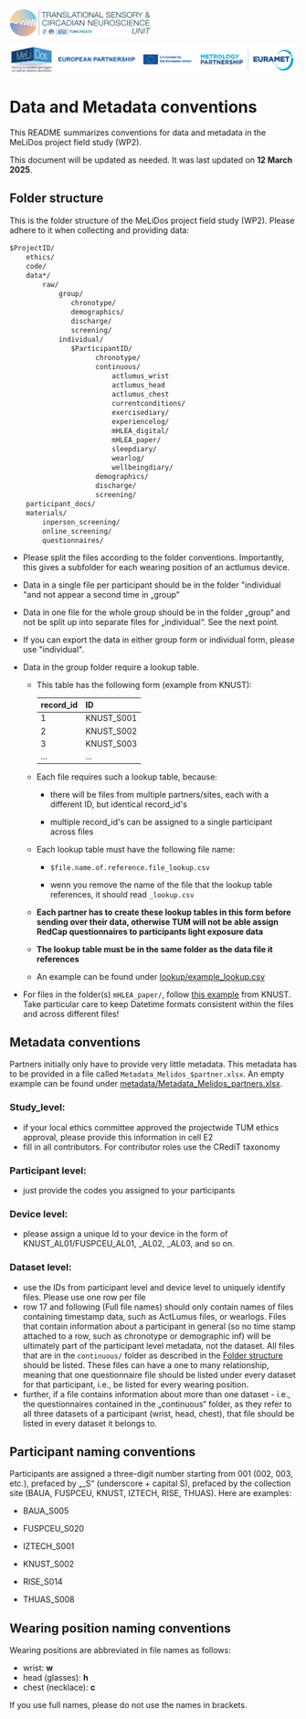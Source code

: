 <img src="images/logo_with_text-01.png" width="250">

![](images/logo_banner.png)

# Data and Metadata conventions

This README summarizes conventions for data and metadata in the MeLiDos project field study (WP2).

This document will be updated as needed. It was last updated on **12 March 2025**.

## Folder structure

This is the folder structure of the MeLiDos project field study (WP2). Please adhere to it when collecting and providing data:

```         
$ProjectID/
    ethics/
    code/         
    data*/
        raw/
            group/
               chronotype/
               demographics/
               discharge/
               screening/
            individual/
               $ParticipantID/
                     chronotype/
                     continuous/
                         actlumus_wrist
                         actlumus_head
                         actlumus_chest
                         currentconditions/
                         exercisediary/
                         experiencelog/
                         mHLEA_digital/
                         mHLEA_paper/
                         sleepdiary/
                         wearlog/
                         wellbeingdiary/
                     demographics/
                     discharge/
                     screening/
    participant_docs/
    materials/
        inperson_screening/
        online_screening/
        questionnaires/
```

-   Please split the files according to the folder conventions. Importantly, this gives a subfolder for each wearing position of an actlumus device.

-   Data in a single file per participant should be in the folder "individual "and not appear a second time in „group"

-   Data in one file for the whole group should be in the folder „group“ and not be split up into separate files for „individual“. See the next point.

-   If you can export the data in either group form or individual form, please use "individual".

-   Data in the group folder require a lookup table.

    -   This table has the following form (example from KNUST):

        | record_id | ID         |
        |-----------|------------|
        | 1         | KNUST_S001 |
        | 2         | KNUST_S002 |
        | 3         | KNUST_S003 |
        | ...       | ...        |

    -   Each file requires such a lookup table, because:

        -   there will be files from multiple partners/sites, each with a different ID, but identical record_id's

        -   multiple record_id's can be assigned to a single participant across files

    -   Each lookup table must have the following file name:

        -   `$file.name.of.reference.file_lookup.csv`

        -   wenn you remove the name of the file that the lookup table references, it should read `_lookup.csv`

    -   **Each partner has to create these lookup tables in this form before sending over their data, otherwise TUM will not be able assign RedCap questionnaires to participants light exposure data**
    
    -  **The lookup table must be in the same folder as the data file it references**
    
    -  An example can be found under [lookup/example_lookup.csv](https://raw.githubusercontent.com/MeLiDosProject/Data_Metadata_Conventions/main/lookup/example_lookup.csv)
    
-   For files in the folder(s) `mHLEA_paper/`, follow [this example](https://github.com/MeLiDosProject/AkuffoEtAl_Dataset_2025/raw/refs/heads/main/data/raw/individual/KNUST_S001/continuous/mHLEA_paper/KNUST_S001_mHLEA_paper_20241014.xlsx) from KNUST. Take particular care to keep Datetime formats consistent within the files and across different files!

## Metadata conventions

Partners initially only have to provide very little metadata. This metadata has to be provided in a file called `Metadata_Melidos_$partner.xlsx`. An empty example can be found under [metadata/Metadata_Melidos_partners.xlsx](https://raw.githubusercontent.com/MeLiDosProject/Data_Metadata_Conventions/main/metadata/Metadata_Melidos_partners.xlsx).

### Study_level:

- if your local ethics committee approved the projectwide TUM ethics approval, please provide this information in cell E2
- fill in all contributors. For contributor roles use the CRediT taxonomy

### Participant level:

- just provide the codes you assigned to your participants

### Device level:

- please assign a unique Id to your device in the form of KNUST_AL01/FUSPCEU_AL01, _AL02, _AL03, and so on.

### Dataset level:

- use the IDs from participant level and device level to uniquely identify files. Please use one row per file
- row 17 and following (Full file names) should only contain names of files containing timestamp data, such as ActLumus files, or wearlogs. Files that contain information about a participant in general (so no time stamp attached to a row, such as chronotype or demographic inf) will be ultimately part of the participant level metadata, not the dataset. All files that are in the `continuous/` folder as described in the [Folder structure](#folder-structure) should be listed. These files can have a one to many relationship, meaning that one questionnaire file should be listed under every dataset for that participant, i.e., be listed for every wearing position.
- further, if a file contains information about more than one dataset - i.e., the questionnaires contained in the „continuous“ folder, as they refer to all three datasets of a participant (wrist, head, chest), that file should be listed in every dataset it belongs to.

## Participant naming conventions

Participants are assigned a three-digit number starting from 001 (002, 003, etc.), prefaced by „\_S“ (underscore + capital S), prefaced by the collection site (BAUA, FUSPCEU, KNUST, IZTECH, RISE, THUAS). Here are examples:

-   BAUA_S005

-   FUSPCEU_S020

-   IZTECH_S001

-   KNUST_S002

-   RISE_S014

-   THUAS_S008

## Wearing position naming conventions

Wearing positions are abbreviated in file names as follows:

-   wrist: **w**
-   head (glasses): **h**
-   chest (necklace): **c**

If you use full names, please do not use the names in brackets.

